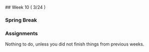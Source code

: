 <div class="week">

<div class="week_heading" markdown="1">
## Week 10 ( 3/24 )
</div>


<div class="column_materials"  markdown="1">



### <span class="green">Spring Break</span>




</div>

<div class="column_assign"  markdown="1">




### Assignments

Nothing to do, unless you did not finish things from previous weeks. 



</div>
</div>
